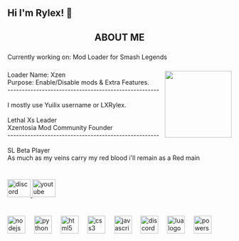 <h2 align="left">Hi I'm Rylex! 🦆</h2>

###

<h2 align="center">ABOUT ME</h2>

###

<p align="left">Currently working on: Mod Loader for Smash Legends</p>

###

<img align="right" height="150" src="[[https://i.imgflip.com/65efzo.gif](https://preview.redd.it/422mbdtusfc21.gif?width=240&auto=webp&s=85ddd150518504cc53d47a2cb291093cf66e12bc)](https://imgur.com/a/sFPKyDk)"  />

###

<p align="left">Loader Name: Xzen<br>Purpose: Enable/Disable mods & Extra Features.<br>-----------------------------------------------------<br><br>I mostly use Yuilix username or LXRylex.<br><br>Lethal Xs Leader<br>Xzentosia Mod Community Founder<br>-----------------------------------------------------<br><br>SL Beta Player<br>As much as my veins carry my red blood i'll remain as a Red main</p>

###

<br clear="both">

<div align="left">
  <a href="https://discord.gg/rD2zUH5Jfs" target="_blank">
    <img src="https://raw.githubusercontent.com/maurodesouza/profile-readme-generator/master/src/assets/icons/social/discord/default.svg" width="52" height="40" alt="discord logo"  />
  </a>
  <a href="www.youtube.com/Yuilix" target="_blank">
    <img src="https://raw.githubusercontent.com/maurodesouza/profile-readme-generator/master/src/assets/icons/social/youtube/default.svg" width="52" height="40" alt="youtube logo"  />
  </a>
</div>

###

<br clear="both">

<div align="left">
  <img src="https://skillicons.dev/icons?i=nodejs" height="40" alt="nodejs logo"  />
  <img width="12" />
  <img src="https://skillicons.dev/icons?i=py" height="40" alt="python logo"  />
  <img width="12" />
  <img src="https://skillicons.dev/icons?i=html" height="40" alt="html5 logo"  />
  <img width="12" />
  <img src="https://skillicons.dev/icons?i=css" height="40" alt="css3 logo"  />
  <img width="12" />
  <img src="https://skillicons.dev/icons?i=js" height="40" alt="javascript logo"  />
  <img width="12" />
  <img src="https://skillicons.dev/icons?i=discord" height="40" alt="discord logo"  />
  <img width="12" />
  <img src="https://skillicons.dev/icons?i=lua" height="40" alt="lua logo"  />
  <img width="12" />
  <img src="https://skillicons.dev/icons?i=powershell" height="40" alt="powershell logo"  />
</div>

###
